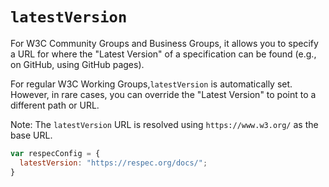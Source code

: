 # `latestVersion`

For W3C Community Groups and Business Groups, it allows you to specify a URL for where the "Latest Version" of a specification can be found (e.g., on GitHub, using GitHub pages).
  
For regular W3C Working Groups,`latestVersion` is automatically set. However, in rare cases, you can override the "Latest Version" to point to a different path or URL. 

Note: The `latestVersion` URL is resolved using `https://www.w3.org/` as the base URL. 

```js "example": "Adding a latest version"
var respecConfig = {
  latestVersion: "https://respec.org/docs/";
}
```
